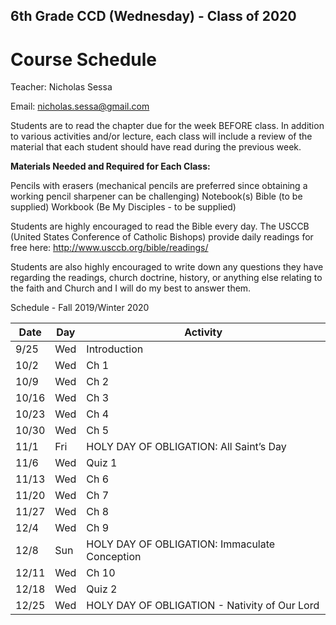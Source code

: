 ## 6th Grade CCD (Wednesday)  - Class of 2020
# Course Schedule

Teacher: Nicholas Sessa

Email: nicholas.sessa@gmail.com

Students are to read the chapter due for the week BEFORE class.  In addition to various activities and/or lecture, each class will include a review of the material that each student should have read during the previous week.  

**Materials Needed and Required for Each Class:**

Pencils with erasers (mechanical pencils are preferred since obtaining a working pencil sharpener can be challenging)
Notebook(s)
Bible (to be supplied)
Workbook (Be My Disciples - to be supplied)

Students are highly encouraged to read the Bible every day.  The USCCB (United States Conference of Catholic Bishops) provide daily readings for free here: http://www.usccb.org/bible/readings/

Students are also highly encouraged to write down any questions they have regarding the readings, church doctrine, history, or anything else relating to the faith and Church and I will do my best to answer them.

Schedule - Fall 2019/Winter 2020


Date | Day | Activity
---|---|---
9/25 | Wed | Introduction
10/2 | Wed | Ch 1
10/9 | Wed | Ch 2
10/16	|Wed|	Ch 3
10/23	|Wed	|Ch 4
10/30|	Wed|	Ch 5
11/1	|Fri	|HOLY DAY OF OBLIGATION: All Saint’s Day
11/6|	Wed|	Quiz 1 
11/13	|Wed	|Ch 6
11/20	|Wed|	Ch 7
11/27	|Wed	|Ch 8
12/4	|Wed|	Ch 9
12/8	|Sun|	HOLY DAY OF OBLIGATION: Immaculate Conception
12/11	|Wed|	Ch 10
12/18	|Wed|	Quiz 2
12/25	|Wed|	HOLY DAY OF OBLIGATION - Nativity of Our Lord
